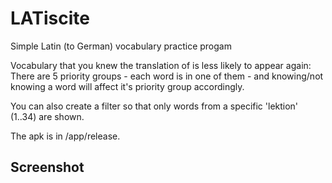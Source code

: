 # LATiscite
Simple Latin (to German) vocabulary practice progam

Vocabulary that you knew the translation of is less likely to appear again: There are 5 priority groups - each word is in one of them - and knowing/not knowing a word will affect it's priority group accordingly.

You can also create a filter so that only words from a specific 'lektion' (1..34) are shown.

The apk is in /app/release.

## Screenshot
